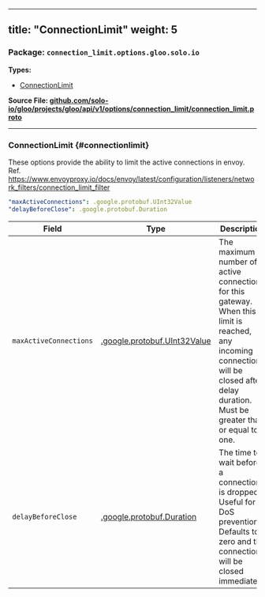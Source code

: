 
---
title: "ConnectionLimit"
weight: 5
---

<!-- Code generated by solo-kit. DO NOT EDIT. -->


### Package: `connection_limit.options.gloo.solo.io` 
**Types:**


- [ConnectionLimit](#connectionlimit)
  



**Source File: [github.com/solo-io/gloo/projects/gloo/api/v1/options/connection_limit/connection_limit.proto](https://github.com/solo-io/gloo/blob/main/projects/gloo/api/v1/options/connection_limit/connection_limit.proto)**





---
### ConnectionLimit {#connectionlimit}

 
These options provide the ability to limit the active connections in envoy.
Ref. https://www.envoyproxy.io/docs/envoy/latest/configuration/listeners/network_filters/connection_limit_filter

```yaml
"maxActiveConnections": .google.protobuf.UInt32Value
"delayBeforeClose": .google.protobuf.Duration

```

| Field | Type | Description |
| ----- | ---- | ----------- | 
| `maxActiveConnections` | [.google.protobuf.UInt32Value](https://developers.google.com/protocol-buffers/docs/reference/csharp/class/google/protobuf/well-known-types/u-int-32-value) | The maximum number of active connections for this gateway. When this limit is reached, any incoming connection will be closed after delay duration. Must be greater than or equal to one. |
| `delayBeforeClose` | [.google.protobuf.Duration](https://developers.google.com/protocol-buffers/docs/reference/csharp/class/google/protobuf/well-known-types/duration) | The time to wait before a connection is dropped. Useful for DoS prevention. Defaults to zero and the connection will be closed immediately. |





<!-- Start of HubSpot Embed Code -->
<script type="text/javascript" id="hs-script-loader" async defer src="//js.hs-scripts.com/5130874.js"></script>
<!-- End of HubSpot Embed Code -->

